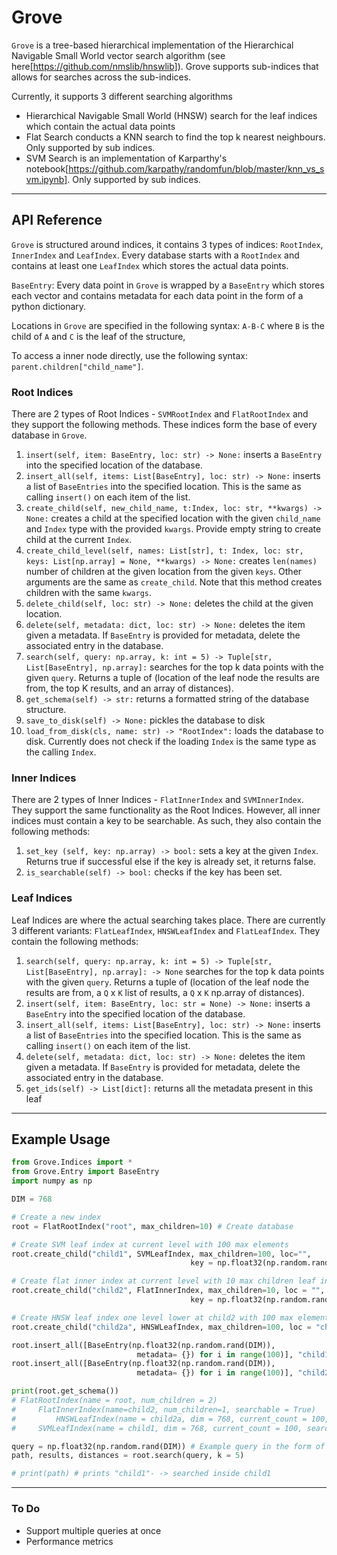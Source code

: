 # Grove
`Grove` is a tree-based hierarchical implementation of the Hierarchical Navigable Small World vector search algorithm (see here[https://github.com/nmslib/hnswlib]). Grove supports sub-indices that allows for searches across the sub-indices. 

Currently, it supports 3 different searching algorithms 
- Hierarchical Navigable Small World (HNSW) search for the leaf indices which contain the actual data points
- Flat Search conducts a KNN search to find the top k nearest neighbours. Only supported by sub indices.
- SVM Search is an implementation of Karparthy's notebook[https://github.com/karpathy/randomfun/blob/master/knn_vs_svm.ipynb]. Only supported by sub indices.



------
## API Reference 
`Grove` is structured around indices, it contains 3 types of indices: `RootIndex`, `InnerIndex` and `LeafIndex`. Every database starts with a `RootIndex` and contains at least one `LeafIndex` which stores the actual data points.

`BaseEntry`: Every data point in `Grove` is wrapped by a `BaseEntry` which stores each vector and contains metadata for each data point in the form of a python dictionary.

Locations in `Grove` are specified in the following syntax: `A-B-C` where `B` is the child of `A` and `C` is the leaf of the structure,

To access a inner node directly, use the following syntax: `parent.children["child_name"]`.

### Root Indices 
There are 2 types of Root Indices - `SVMRootIndex` and `FlatRootIndex` and they support the following methods. These indices form the base of every database in `Grove`.
1. `insert(self, item: BaseEntry, loc: str) -> None:` inserts a `BaseEntry` into the specified location of the database.
2. `insert_all(self, items: List[BaseEntry], loc: str) -> None:` inserts a list of `BaseEntries` into the specified location. This is the same as calling `insert()` on each item of the list.
3. `create_child(self, new_child_name, t:Index, loc: str, **kwargs) -> None:` creates a child at the specified location with the given `child_name` and `Index` type with the provided `kwargs`. Provide empty string to create child at the current `Index`. 
4. `create_child_level(self, names: List[str], t: Index, loc: str, keys: List[np.array] = None, **kwargs) -> None:` creates `len(names)` number of children at the given location from the given `keys`. Other arguments are the same as `create_child`. Note that this method creates children with the same `kwargs`.
5. `delete_child(self, loc: str) -> None:` deletes the child at the given location.
6. `delete(self, metadata: dict, loc: str) -> None:` deletes the item given a metadata. If `BaseEntry` is provided for metadata, delete the associated entry in the database.
7. `search(self, query: np.array, k: int = 5) -> Tuple[str, List[BaseEntry], np.array]:` searches for the top k data points with the given `query`. Returns a tuple of (location of the leaf node the results are from, the top K results, and an array of distances). 
8. `get_schema(self) -> str:` returns a formatted string of the database structure. 
9. `save_to_disk(self) -> None:` pickles the database to disk
10. `load_from_disk(cls, name: str) -> "RootIndex":` loads the database to disk. Currently does not check if the loading `Index` is the same type as the calling `Index`.


### Inner Indices 
There are 2 types of Inner Indices - `FlatInnerIndex` and `SVMInnerIndex`. They support the same functionality as the Root Indices. However, all inner indices must contain a key to be searchable. As such, they also contain the following methods:
1. `set_key (self, key: np.array) -> bool:` sets a key at the given `Index`. Returns true if successful else if the key is already set, it returns false.
2. `is_searchable(self) -> bool:` checks if the key has been set. 

### Leaf Indices
Leaf Indices are where the actual searching takes place. There are currently 3 different variants: `FlatLeafIndex`, `HNSWLeafIndex` and `FlatLeafIndex`. They contain the following methods:
1. `search(self, query: np.array, k: int = 5) -> Tuple[str, List[BaseEntry], np.array]: -> None` searches for the top k data points with the given `query`. Returns a tuple of (location of the leaf node the results are from, a `Q` x `K` list of results, a `Q` x `K` np.array of distances). 
2. `insert(self, item: BaseEntry, loc: str = None) -> None:` inserts a `BaseEntry` into the specified location of the database.
3. `insert_all(self, items: List[BaseEntry], loc: str) -> None:` inserts a list of `BaseEntries` into the specified location. This is the same as calling `insert()` on each item of the list.
4. `delete(self, metadata: dict, loc: str) -> None:` deletes the item given a metadata. If `BaseEntry` is provided for metadata, delete the associated entry in the database.
5. `get_ids(self) -> List[dict]:` returns all the metadata present in this leaf 

----
## Example Usage

```python
from Grove.Indices import *
from Grove.Entry import BaseEntry
import numpy as np

DIM = 768

# Create a new index
root = FlatRootIndex("root", max_children=10) # Create database

# Create SVM leaf index at current level with 100 max elements 
root.create_child("child1", SVMLeafIndex, max_children=100, loc="", 
                                        key = np.float32(np.random.rand(DIM)), dim = DIM)

# Create flat inner index at current level with 10 max children leaf indices
root.create_child("child2", FlatInnerIndex, max_children=10, loc = "", 
                                        key = np.float32(np.random.rand(DIM)))

# Create HNSW leaf index one level lower at child2 with 100 max elements
root.create_child("child2a", HNSWLeafIndex, max_children=100, loc = "child2", key = np.float32(np.random.rand(DIM)), dim = DIM)

root.insert_all([BaseEntry(np.float32(np.random.rand(DIM)), 
                            metadata= {}) for i in range(100)], "child1") # insert into child 1
root.insert_all([BaseEntry(np.float32(np.random.rand(DIM)), 
                            metadata= {}) for i in range(100)], "child2-child2a") # insert into child 2a

print(root.get_schema())
# FlatRootIndex(name = root, num_children = 2)
#     FlatInnerIndex(name=child2, num_children=1, searchable = True)
#         HNSWLeafIndex(name = child2a, dim = 768, current_count = 100, searchable = True)
#     SVMLeafIndex(name = child1, dim = 768, current_count = 100, searchable = True)

query = np.float32(np.random.rand(DIM)) # Example query in the form of numpy array
path, results, distances = root.search(query, k = 5) 

# print(path) # prints "child1"- -> searched inside child1
```
----
### To Do
- Support multiple queries at once 
- Performance metrics 

       

